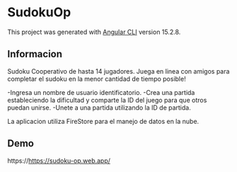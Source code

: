 # SudokuOp

This project was generated with [Angular CLI](https://github.com/angular/angular-cli) version 15.2.8.

## Informacion

Sudoku Cooperativo de hasta 14 jugadores.
Juega en linea con amigos para completar el sudoku en la menor cantidad de tiempo posible!

-Ingresa un nombre de usuario identificatorio.
-Crea una partida estableciendo la dificultad y comparte la ID del juego para que otros puedan unirse.
-Unete a una partida utilizando la ID de partida.

La aplicacion utiliza FireStore para el manejo de datos en la nube.

## Demo

https://https://sudoku-op.web.app/

